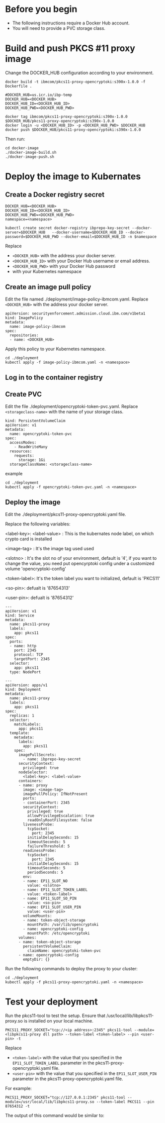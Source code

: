 # Before you begin

- The following instructions require a Docker Hub account.
- You will need to provide a PVC storage class.

# Build and push PKCS #11 proxy image

Change the DOCKER_HUB configuration according to your environment.

```
docker build -t ibmcom/pkcs11-proxy-opencryptoki:s390x-1.0.0 -f Dockerfile .

#DOCKER_HUB=us.icr.io/ibp-temp
DOCKER_HUB=<DOCKER_HUB>
DOCKER_HUB_ID=<DOCKER_HUB_ID>
DOCKER_HUB_PWD=<DOCKER_HUB_PWD>

docker tag ibmcom/pkcs11-proxy-opencryptoki:s390x-1.0.0 $DOCKER_HUB/pkcs11-proxy-opencryptoki:s390x-1.0.0
docker login -u <DOCKER_HUB_ID> -p <DOCKER_HUB_PWD> $DOCKER_HUB
docker push $DOCKER_HUB/pkcs11-proxy-opencryptoki:s390x-1.0.0
```

Then run:

```
cd docker-image
./docker-image-build.sh
./docker-image-push.sh
```

# Deploy the image to Kubernates

## Create a Docker registry secret

```
DOCKER_HUB=<DOCKER_HUB>
DOCKER_HUB_ID=<DOCKER_HUB_ID>
DOCKER_HUB_PWD=<DOCKER_HUB_PWD>
namespace=<namespace>

kubectl create secret docker-registry ibprepo-key-secret --docker-server=$DOCKER_HUB   --docker-username=$DOCKER_HUB_ID --docker-password=$DOCKER_HUB_PWD --docker-email=$DOCKER_HUB_ID -n $namespace
```

Replace
- `<DOCKER_HUB>` with the address your docker server.
- `<DOCKER_HUB_ID>` with your Docker Hub username or email address.
- `<DOCKER_HUB_PWD>` with your Docker Hub password
- <namespace> with your Kubernetes namespace

## Create an image pull policy

Edit the file named ./deployment/image-policy-ibmcom.yaml. Replace
`<DOCKER_HUB>` with the address your docker server.

```
apiVersion: securityenforcement.admission.cloud.ibm.com/v1beta1
kind: ImagePolicy
metadata:
  name: image-policy-ibmcom
spec:
  repositories:
  - name: <DOCKER_HUB>
```

Apply this policy to your Kubernetes namespace.

```
cd ./deployment
kubectl apply -f image-policy-ibmcom.yaml -n <namespace>
```

## Log in to the container registry

<!-- Need more instructions here -->

## Create PVC

Edit the file ./deployment/opencryptoki-token-pvc.yaml.
Replace `<storageclass-name>` with the name of your storage class.

```
kind: PersistentVolumeClaim
apiVersion: v1
metadata:
  name: opencryptoki-token-pvc
spec:
  accessModes:
    - ReadWriteMany
  resources:
    requests:
      storage: 1Gi
  storageClassName: <storageclass-name>
```

example
```
cd ./deployment
kubectl apply -f opencryptoki-token-pvc.yaml -n <namespace>
```

## Deploy the image

Edit the ./deployment/pkcs11-proxy-opencryptoki.yaml file.

<!-- These variables do not exist in the .yaml file -->
Replace the following variables:

\<label-key\>: \<label-value\>  : This is the kubernates node label, on which crypto card is installed
<!-- Where is this in the .yaml?-->

\<image-tag\> : It's the image tag used used
<!-- Where is this in the .yaml?-->


\<slotno\> : It's the slot no of your environment, default is '4', if you want to change the value, you need put opencyrptoki config under a customized volume 'opencryptoki-config'

<!-- Do you mean EP11_SLOT_NO -->

\<token-label\>: It's the token label you want to initialized, default is 'PKCS11'

<!-- Do you mean EP11_SLOT_TOKEN_LABEL -->

\<so-pin\>: defualt is '87654313'

<!-- Do you mean EP11_SLOT_SO_PIN -->

\<user-pin\>: defualt is '87654312'

<!-- Do you mean EP11_SLOT_USER_PIN -->

```
---
apiVersion: v1
kind: Service
metadata:
  name: pkcs11-proxy
  labels:
    app: pkcs11
spec:
  ports:
  - name: http
    port: 2345
    protocol: TCP
    targetPort: 2345
  selector:
    app: pkcs11
  type: NodePort

---
apiVersion: apps/v1
kind: Deployment
metadata:
  name: pkcs11-proxy
  labels:
    app: pkcs11
spec:
  replicas: 1
  selector:
    matchLabels:
      app: pkcs11
  template:
    metadata:
      labels:
        app: pkcs11
    spec:
      imagePullSecrets:
        - name: ibprepo-key-secret
      securityContext:
        privileged: true
      nodeSelector:
        <label-key>: <label-value>
      containers:
      - name: proxy
        image: <image-tag>
        imagePullPolicy: IfNotPresent
        ports:
        - containerPort: 2345
        securityContext:
          privileged: true
          allowPrivilegeEscalation: true
          readOnlyRootFilesystem: false
        livenessProbe:
          tcpSocket:
            port: 2345
          initialDelaySeconds: 15
          timeoutSeconds: 5
          failureThreshold: 5
        readinessProbe:
          tcpSocket:
            port: 2345
          initialDelaySeconds: 15
          timeoutSeconds: 5
          periodSeconds: 5
        env:
        - name: EP11_SLOT_NO
          value: <slotno>
        - name: EP11_SLOT_TOKEN_LABEL
          value: <token-label>
        - name: EP11_SLOT_SO_PIN
          value: <so-pin>
        - name: EP11_SLOT_USER_PIN
          value: <user-pin>
        volumeMounts:
        - name: token-object-storage
          mountPath: /var/lib/opencryptoki
        - name: opencryptoki-config
          mountPath: /etc/opencryptoki
      volumes:
      - name: token-object-storage
        persistentVolumeClaim:
          claimName: opencryptoki-token-pvc
      - name: opencryptoki-config
        emptyDir: {}
```

Run the following commands to deploy the proxy to your cluster:

```
cd ./deployment
kubectl apply -f pkcs11-proxy-opencryptoki.yaml -n <namespace>
```

# Test your deployment

Run the pkcs11-tool to test the setup. Ensure that /usr/local/lib/libpkcs11-proxy.so is installed on your local machine.

```
PKCS11_PROXY_SOCKET="tcp://<ip address>:2345" pkcs11-tool --module=<libpkcs11-proxy dll path> --token-label <token-label> --pin <user-pin> -t

```

Replace
- `<token-label>` with the value that you specified in the `EP11_SLOT_TOKEN_LABEL` parameter in the pkcs11-proxy-opencryptoki.yaml file.
- `<user-pin>` with the value that you specified in the `EP11_SLOT_USER_PIN` parameter in the pkcs11-proxy-opencryptoki.yaml file.

For example:
```
PKCS11_PROXY_SOCKET="tcp://127.0.0.1:2345" pkcs11-tool --module=/usr/local/lib/libpkcs11-proxy.so --token-label PKCS11 --pin 87654312 -t

```

The output of this command would be similar to:
